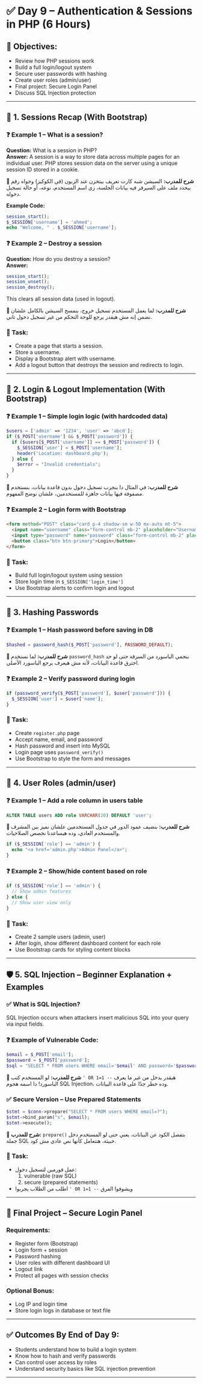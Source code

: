 # ✅ Day 9 – Authentication & Sessions in PHP (6 Hours)

## 🎯 Objectives:

- Review how PHP sessions work
- Build a full login/logout system
- Secure user passwords with hashing
- Create user roles (admin/user)
- Final project: Secure Login Panel
- Discuss SQL Injection protection

---

## 🔁 1. Sessions Recap (With Bootstrap)

### ❓ Example 1 – What is a session?

**Question:** What is a session in PHP?\
**Answer:** A session is a way to store data across multiple pages for an individual user. PHP stores session data on the server using a unique session ID stored in a cookie.

**💬 شرح للمدرب:** السيشن شبه كارت تعريف بيتخزن عند الزبون (في الكوكيز) وجواه رقم بيحدد ملف على السيرفر فيه بيانات الجلسة، زي اسم المستخدم، نوعه، أو حالة تسجيل دخوله.

**Example Code:**

```php
session_start();
$_SESSION['username'] = 'ahmed';
echo "Welcome, " . $_SESSION['username'];
```

### ❓ Example 2 – Destroy a session

**Question:** How do you destroy a session?\
**Answer:**

```php
session_start();
session_unset();
session_destroy();
```

This clears all session data (used in logout).

**💬 شرح للمدرب:** لما يعمل المستخدم تسجيل خروج، بنمسح السيشن بالكامل علشان نضمن إنه مش هيقدر يرجع للوحة التحكم من غير تسجيل دخول تاني.

### 🧪 Task:

- Create a page that starts a session.
- Store a username.
- Display a Bootstrap alert with username.
- Add a logout button that destroys the session and redirects to login.

---

## 🔐 2. Login & Logout Implementation (With Bootstrap)

### ❓ Example 1 – Simple login logic (with hardcoded data)

```php
$users = ['admin' => '1234', 'user' => 'abcd'];
if ($_POST['username'] && $_POST['password']) {
  if ($users[$_POST['username']] == $_POST['password']) {
    $_SESSION['user'] = $_POST['username'];
    header('Location: dashboard.php');
  } else {
    $error = "Invalid credentials";
  }
}
```

**💬 شرح للمدرب:** في المثال دا بنجرب تسجيل دخول بدون قاعدة بيانات، بنستخدم مصفوفة فيها بيانات جاهزة للمستخدمين، علشان نوضح المفهوم.

### ❓ Example 2 – Login form with Bootstrap

```html
<form method="POST" class="card p-4 shadow-sm w-50 mx-auto mt-5">
  <input name="username" class="form-control mb-2" placeholder="Username">
  <input type="password" name="password" class="form-control mb-2" placeholder="Password">
  <button class="btn btn-primary">Login</button>
</form>
```

### 🧪 Task:

- Build full login/logout system using session
- Store login time in `$_SESSION['login_time']`
- Use Bootstrap alerts to confirm login and logout

---

## 🔑 3. Hashing Passwords

### ❓ Example 1 – Hash password before saving in DB

```php
$hashed = password_hash($_POST['password'], PASSWORD_DEFAULT);
```

**💬 شرح للمدرب:** لما نستخدم `password_hash` بنحمي الباسورد من السرقة حتى لو حد اخترق قاعدة البيانات، لأنه مش هيعرف يرجع الباسورد الأصلي.

### ❓ Example 2 – Verify password during login

```php
if (password_verify($_POST['password'], $user['password'])) {
  $_SESSION['user'] = $user['name'];
}
```

### 🧪 Task:

- Create `register.php` page
- Accept name, email, and password
- Hash password and insert into MySQL
- Login page uses `password_verify()`
- Use Bootstrap to style the form and messages

---

## 👤 4. User Roles (admin/user)

### ❓ Example 1 – Add a role column in users table

```sql
ALTER TABLE users ADD role VARCHAR(20) DEFAULT 'user';
```

**💬 شرح للمدرب:** بنضيف عمود الدور في جدول المستخدمين علشان نميز بين المشرف والمستخدم العادي، وده هيساعدنا نخصص الصلاحيات.

```php
if ($_SESSION['role'] == 'admin') {
  echo "<a href='admin.php'>Admin Panel</a>";
}
```

### ❓ Example 2 – Show/hide content based on role

```php
if ($_SESSION['role'] == 'admin') {
  // Show admin features
} else {
  // Show user view only
}
```

### 🧪 Task:

- Create 2 sample users (admin, user)
- After login, show different dashboard content for each role
- Use Bootstrap cards for styling content blocks

---

## 🛡️ 5. SQL Injection – Beginner Explanation + Examples

### ✅ What is SQL Injection?

SQL Injection occurs when attackers insert malicious SQL into your query via input fields.

### ❓ Example of Vulnerable Code:

```php
$email = $_POST['email'];
$password = $_POST['password'];
$sql = "SELECT * FROM users WHERE email='$email' AND password='$password'";
```

**💬 شرح للمدرب:** لو المستخدم كتب `' OR 1=1 --` هيقدر يدخل من غير ما يعرف الباسورد! دا اسمه هجوم SQL Injection، وده خطر جدًا على قاعدة البيانات.

### ✅ Secure Version – Use Prepared Statements

```php
$stmt = $conn->prepare("SELECT * FROM users WHERE email=?");
$stmt->bind_param("s", $email);
$stmt->execute();
```

**💬 شرح للمدرب:** `prepare()` بتفصل الكود عن البيانات، يعني حتى لو المستخدم دخل جملة SQL خبيثة، هتتعامل كأنها نص عادي مش كود.

### 🧪 Task:

- عمل فورمين لتسجيل دخول:
  1. vulnerable (raw SQL)
  2. secure (prepared statements)
- اطلب من الطلاب يجربوا `' OR 1=1 --` ويشوفوا الفرق

---

## 🧩 Final Project – Secure Login Panel

### Requirements:

- Register form (Bootstrap)
- Login form + session
- Password hashing
- User roles with different dashboard UI
- Logout link
- Protect all pages with session checks

### Optional Bonus:

- Log IP and login time
- Store login logs in database or text file

---

## ✅ Outcomes By End of Day 9:

- Students understand how to build a login system
- Know how to hash and verify passwords
- Can control user access by roles
- Understand security basics like SQL injection prevention

---

